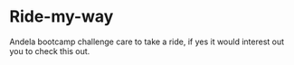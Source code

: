 # Ride-my-way
Andela bootcamp challenge
care to take a ride, if yes it would interest out you to check this out.
